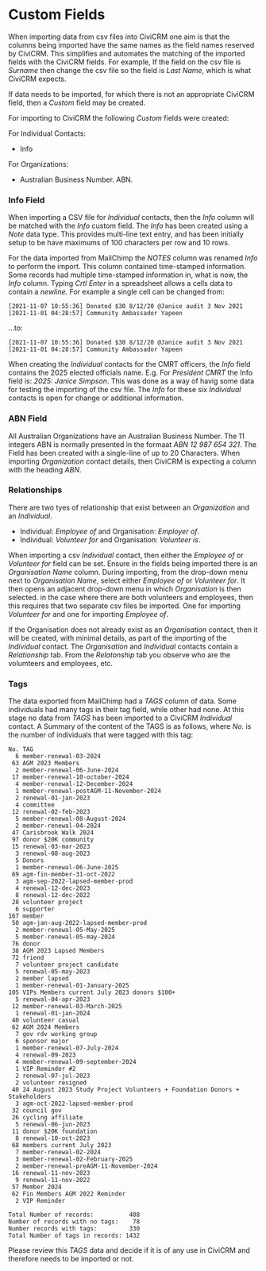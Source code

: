 # Custom Fields

When importing data from csv files into CiviCRM one aim is that the columns being imported have the same names as the field names reserved by CiviCRM. This simplifies and automates the matching of the imported fields with the CiviCRM fields. For example, If the field on the csv file is *Surname* then change the csv file so the field is *Last Name*, which is what CiviCRM expects.

If data needs to be imported, for which there is not an appropriate CiviCRM field, then a *Custom* field may be created.

For importing to CiviCRM the following *Custom* fields were created:

For Individual Contacts:
* Info

For Organizations:
* Australian Business Number. ABN.

### Info Field

When importing a CSV file for *Individual* contacts, then the *Info* column will be matched with the *Info* custom field. The *Info* has been created using a *Note* data type. This provides multi-line text entry, and has been initially setup to be have maximums of 100 characters per row and 10 rows.

For the data imported from MailChimp the *NOTES* column was renamed *Info* to perform the import. This column contained time-stamped information. Some records had multiple time-stamped information in, what is now, the *Info* column. Typing *Crtl Enter* in a spreadsheet allows a cells data to contain a *newline*. For example a single cell can be changed from:
```
[2021-11-07 10:55:36] Donated $30 8/12/20 @Janice audit 3 Nov 2021 [2021-11-01 04:28:57] Community Ambassador Yapeen
```

...to:
```
[2021-11-07 10:55:36] Donated $30 8/12/20 @Janice audit 3 Nov 2021 
[2021-11-01 04:28:57] Community Ambassador Yapeen
```

When creating the *Individual* contacts for the CMRT officers, the *Info* field contains the 2025 elected officials name. E.g. For *President CMRT* the Info field is: *2025: Janice Simpson*. This was done as a way of havig some data for testing the importing of the csv file. The *Info* for these six *Individual* contacts is open for change or additional information.


### ABN Field

All Australian Organizations have an Australian Business Number. The 11 integers ABN is normally presented in the formaat *ABN 12 987 654 321*. The Field has been created with a single-line of up to 20 Characters. When importing *Organization* contact details, then CiviCRM is expecting a column with the heading *ABN*.


### Relationships

There are two tyes of relationship that exist between an *Organization* and an *Individual*.

* Individual: *Employee of* and Organisation: *Employer of*.
* Individual: *Volunteer for* and Organisation: *Volunteer is*.

When importing a csv *Individual* contact, then either the *Employee of* or *Volunteer for* field can be set. Ensure in the fields being imported there is an *Organisation Name* column. During importing, from the drop-down menu next to *Organisation Name*, select either  *Employee of* or *Volunteer for*. It then opens an adjacent drop-down menu in which *Organisation* is then selected. in the case where there are both volunteers and employees, then this requires that two separate csv files be imported. One for importing *Volunteer for* and one for importing *Employee of*.

If the Organisation does not already exist as an *Organisation* contact, then it will be created, with minimal details, as part of the importing of the *Individual* contact. The *Organisation* and *Individual* contacts contain a *Relationship* tab. From the *Relatonship* tab you observe who are the volumteers and employees, etc.


### Tags

The data exported from MailChimp had a *TAGS* column of data. Some individuals had many tags in their tag field, while other had none. At this stage no data from *TAGS* has been imported to a CiviCRM *Individual* contact. A Summary of the content of the TAGS is as follows, where *No.* is the number of individuals that were tagged with this tag:
```
No. TAG
  6 member-renewal-03-2024
 63 AGM 2023 Members
  2 member-renewal-06-June-2024
 17 member-renewal-10-october-2024
  4 member-renewal-12-December-2024
  1 member-renewal-postAGM-11-November-2024
  2 renewal-01-jan-2023
  4 committee
 12 renewal-02-feb-2023
  5 member-renewal-08-August-2024
  2 member-renewal-04-2024
 47 Carisbrook Walk 2024
 97 donor $20K community
 15 renewal-03-mar-2023
  3 renewal-08-aug-2023
  5 Donors
  1 member-renewal-06-June-2025
 69 agm-fin-member-31-oct-2022
  3 agm-sep-2022-lapsed-member-prod
  4 renewal-12-dec-2023
  8 renewal-12-dec-2022
 28 volunteer project
  6 supporter
167 member
 50 agm-jan-aug-2022-lapsed-member-prod
  2 member-renewal-05-May-2025
  5 member-renewal-05-may-2024
 76 donor
 38 AGM 2023 Lapsed Members
 72 friend
  7 volunteer project candidate
  5 renewal-05-may-2023
  2 member lapsed
  1 member-renewal-01-January-2025
105 VIPs Members current July 2023 donors $100+
  5 renewal-04-apr-2023
 12 member-renewal-03-March-2025
  1 renewal-01-jan-2024
 40 volunteer casual
 62 AGM 2024 Members
  7 gov rdv working group
  6 sponsor major
  1 member-renewal-07-July-2024
  4 renewal-09-2023
  4 member-renewal-09-september-2024
  1 VIP Reminder #2
  2 renewal-07-jul-2023
  2 volunteer resigned
 40 24 August 2023 Study Project Volunteers + Foundation Donors + Stakeholders
  3 agm-oct-2022-lapsed-member-prod
 32 council gov
 26 cycling affiliate
  5 renewal-06-jun-2023
 11 donor $20K foundation
  8 renewal-10-oct-2023
 68 members current July 2023
  7 member-renewal-02-2024
  3 member-renewal-02-February-2025
  2 member-renewal-preAGM-11-November-2024
 16 renewal-11-nov-2023
  9 renewal-11-nov-2022
 57 Member 2024
 62 Fin Members AGM 2022 Reminder
  2 VIP Reminder

Total Number of records:          408
Number of records with no tags:    78
Number records with tags:         330
Total Number of tags in records: 1432
```

Please review this *TAGS* data and decide if it is of any use in CiviCRM and therefore needs to be imported or not.



